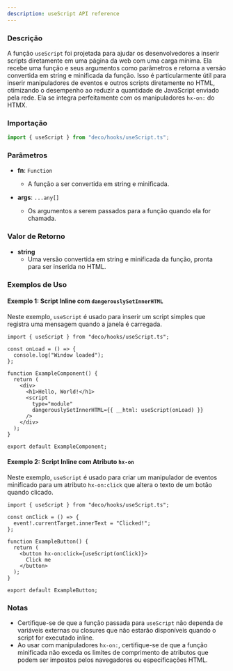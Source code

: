 ```yaml
---
description: useScript API reference
---
```


### Descrição

A função `useScript` foi projetada para ajudar os desenvolvedores a inserir scripts diretamente em uma página da web com uma carga mínima. Ela recebe uma função e seus argumentos como parâmetros e retorna a versão convertida em string e minificada da função. Isso é particularmente útil para inserir manipuladores de eventos e outros scripts diretamente no HTML, otimizando o desempenho ao reduzir a quantidade de JavaScript enviado pela rede. Ela se integra perfeitamente com os manipuladores `hx-on:` do HTMX.

### Importação

```typescript
import { useScript } from "deco/hooks/useScript.ts";
```

### Parâmetros

- **fn**: `Function`
  - A função a ser convertida em string e minificada.
  
- **args**: `...any[]`
  - Os argumentos a serem passados para a função quando ela for chamada.

### Valor de Retorno

- **string**
  - Uma versão convertida em string e minificada da função, pronta para ser inserida no HTML.

### Exemplos de Uso

#### Exemplo 1: Script Inline com `dangerouslySetInnerHTML`

Neste exemplo, `useScript` é usado para inserir um script simples que registra uma mensagem quando a janela é carregada.

```tsx
import { useScript } from "deco/hooks/useScript.ts";

const onLoad = () => {
  console.log("Window loaded");
};

function ExampleComponent() {
  return (
    <div>
      <h1>Hello, World!</h1>
      <script
        type="module"
        dangerouslySetInnerHTML={{ __html: useScript(onLoad) }}
      />
    </div>
  );
}

export default ExampleComponent;
```

#### Exemplo 2: Script Inline com Atributo `hx-on`

Neste exemplo, `useScript` é usado para criar um manipulador de eventos minificado para um atributo `hx-on:click` que altera o texto de um botão quando clicado.

```tsx
import { useScript } from "deco/hooks/useScript.ts";

const onClick = () => {
  event!.currentTarget.innerText = "Clicked!";
};

function ExampleButton() {
  return (
    <button hx-on:click={useScript(onClick)}>
      Click me
    </button>
  );
}

export default ExampleButton;
```

### Notas

- Certifique-se de que a função passada para `useScript` não dependa de variáveis externas ou closures que não estarão disponíveis quando o script for executado inline.
- Ao usar com manipuladores `hx-on:`, certifique-se de que a função minificada não exceda os limites de comprimento de atributos que podem ser impostos pelos navegadores ou especificações HTML.